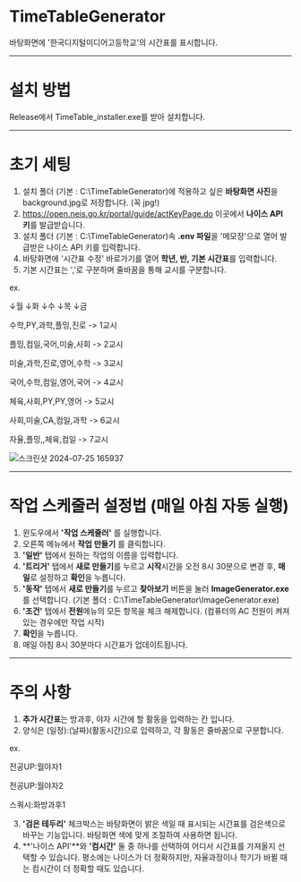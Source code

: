 # TimeTableGenerator
바탕화면에 '한국디지털미디어고등학교'의 시간표를 표시합니다.

---

# 설치 방법
Release에서 TimeTable_installer.exe를 받아 설치합니다.

---

# 초기 세팅
1. 설치 폴더 (기본 : C:\TimeTableGenerator)에 적용하고 싶은 **바탕화면 사진**을 background.jpg로 저장합니다. (꼭 jpg!)
2. https://open.neis.go.kr/portal/guide/actKeyPage.do 이곳에서 **나이스 API 키**를 발급받습니다.
3. 설치 폴더 (기본 : C:\TimeTableGenerator)속 **.env 파일**을 '메모장'으로 열어 발급받은 나이스 API 키를 입력합니다.
4. 바탕화면에 '시간표 수정' 바로가기를 열어 **학년, 반, 기본 시간표**를 입력합니다.
5. 기본 시간표는 ','로 구분하며 줄바꿈을 통해 교시를 구분합니다.

ex.

↓월  ↓화  ↓수  ↓목  ↓금

수학,PY,과학,플밍,진로    -> 1교시

플밍,컴일,국어,미술,사회    -> 2교시

미술,과학,진로,영어,수학    -> 3교시

국어,수학,컴일,영어,국어    -> 4교시

체육,사회,PY,PY,영어    -> 5교시

사회,미술,CA,컴일,과학    -> 6교시

자율,플밍,,체육,컴일    -> 7교시

![스크린샷 2024-07-25 165937](https://github.com/user-attachments/assets/aeaee7e9-fe25-47f7-bcd8-fae36940a175)

---

# 작업 스케줄러 설정법 (매일 아침 자동 실행)
1. 윈도우에서 **'작업 스케줄러'** 를 실행합니다.
2. 오른쪽 메뉴에서 **작업 만들기** 를 클릭합니다.
3. **'일반'** 탭에서 원하는 작업의 이름을 입력합니다.
4. **'트리거'** 탭에서 **새로 만들기**를 누르고 **시작**시간을 오전 8시 30분으로 변경 후, **매일**로 설정하고 **확인**을 누릅니다.
5. **'동작'** 탭에서 **새로 만들기**를 누르고 **찾아보기** 버튼을 눌러 **ImageGenerator.exe**를 선택합니다. (기본 폴더 : C:\TimeTableGenerator\ImageGenerator.exe)
6. **'조건'** 탭에서 **전원**메뉴의 모든 항목을 체크 해제합니다. (컴퓨터의 AC 전원이 켜져 있는 경우에만 작업 시작)
7. **확인**을 누릅니다.
8. 매일 아침 8시 30분마다 시간표가 업데이트됩니다.

---

# 주의 사항
1. **추가 시간표**는 방과후, 야자 시간에 할 활동을 입력하는 칸 입니다.
2. 양식은 (일정):(날짜)(활동시간)으로 입력하고, 각 활동은 줄바꿈으로 구분합니다.

ex.

전공UP:월야자1

전공UP:월야자2

스쿼시:화방과후1

3. **'검은 테두리'** 체크박스는 바탕화면이 밝은 색일 때 표시되는 시간표를 검은색으로 바꾸는 기능입니다. 바탕화면 색에 맞게 조절하여 사용하면 됩니다.
4. **'나이스 API'**와 **'컴시간'** 둘 중 하나를 선택하여 어디서 시간표를 가져올지 선택할 수 있습니다. 평소에는 나이스가 더 정확하지만, 자율과정이나 학기가 바뀔 때는 컴시간이 더 정확할 때도 있습니다.
